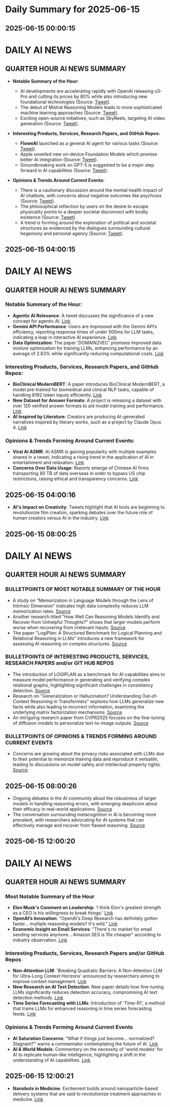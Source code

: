 # Daily Summary for 2025-06-15

## 2025-06-15 00:00:15

# DAILY AI NEWS

## QUARTER HOUR AI NEWS SUMMARY

- **Notable Summary of the Hour:**
  - AI developments are accelerating rapidly with OpenAI releasing o3-Pro and cutting its prices by 80% while also introducing new foundational technologies (Source: [Tweet](https://x.com/i/web/status/1934018069120041330)).
  - The debut of Mistral Reasoning Models leads to more sophisticated machine learning approaches (Source: [Tweet](https://x.com/i/web/status/1934018069120041330)).
  - Exciting open-source initiatives, such as SkyReels, targeting AI video generation (Source: [Tweet](https://x.com/i/web/status/1934018069120041330)).

- **Interesting Products, Services, Research Papers, and GitHub Repos:**
  - **FloweAI** launched as a general AI agent for various tasks (Source: [Tweet](https://x.com/i/web/status/1934019262055584130)).  
  - Apple unveiled new on-device Foundation Models which promise better AI integration (Source: [Tweet](https://x.com/i/web/status/1934018069120041330)).  
  - Groundbreaking work on GPT-5 is suggested to be a major step forward in AI capabilities (Source: [Tweet](https://x.com/i/web/status/1934015033526067616)).

- **Opinions & Trends Around Current Events:**
  - There is a cautionary discussion around the mental health impact of AI chatbots, with concerns about negative outcomes like psychosis (Source: [Tweet](https://x.com/i/web/status/1934028381085155513)).  
  - The philosophical reflection by users on the desire to escape physicality points to a deeper societal disconnect with bodily existence (Source: [Tweet](https://x.com/i/web/status/1934035446977134716)).  
  - A trend is forming around the exploration of political and societal structures as evidenced by the dialogues surrounding cultural hegemony and personal agency (Source: [Tweet](https://x.com/i/web/status/1934006159016669379)).

## 2025-06-15 04:00:15

# DAILY AI NEWS

## QUARTER HOUR AI NEWS SUMMARY

### Notable Summary of the Hour:
- **Agentic AI Relevance**: A tweet discusses the significance of a new concept for agentic AI. [Link](https://x.com/i/web/status/1934097909806502136)
- **Gemini API Performance**: Users are impressed with the Gemini API’s efficiency, reporting response times of under 500ms for LLM tasks, indicating a leap in interactive AI experience. [Link](https://x.com/i/web/status/1934081699752673705)
- **Data Optimization**: The paper 'DOMAIN2VEC' promises improved data mixture optimization for training LLMs, enhancing performance by an average of 2.83% while significantly reducing computational costs. [Link](https://x.com/i/web/status/1934096023368221087)

### Interesting Products, Services, Research Papers, and GitHub Repos:
- **BioClinical ModernBERT**: A paper introduces BioClinical ModernBERT, a model pre-trained for biomedical and clinical NLP tasks, capable of handling 8192 token inputs efficiently. [Link](https://x.com/i/web/status/1934080672500502794)
- **New Dataset for Answer Formats**: A project is releasing a dataset with over 120 verified answer formats to aid model training and performance. [Link](https://x.com/i/web/status/1934077319674834977)
- **AI Inspired by Literature**: Creators are producing AI-generated narratives inspired by literary works, such as a project by Claude Opus 4. [Link](https://x.com/i/web/status/1934061488437969023)

### Opinions & Trends Forming Around Current Events:
- **Viral AI ASMR**: AI ASMR is gaining popularity with multiple examples shared in a tweet, indicating a rising trend in the application of AI in entertainment and relaxation. [Link](https://x.com/i/web/status/1934075068063301780)
- **Concerns Over Data Usage**: Reports emerge of Chinese AI firms transporting 80 TB of data overseas in order to bypass US chip restrictions, raising ethical and transparency concerns. [Link](https://x.com/i/web/status/1934049421953826984)

## 2025-06-15 04:00:16

- **AI's Impact on Creativity**: Tweets highlight that AI tools are beginning to revolutionize film creation, sparking debates over the future role of human creators versus AI in the industry. [Link](https://x.com/i/web/status/1934040279213838550)

## 2025-06-15 08:00:25

# DAILY AI NEWS

## QUARTER HOUR AI NEWS SUMMARY

### BULLETPOINTS OF MOST NOTABLE SUMMARY OF THE HOUR
- A study on "Memorization in Language Models through the Lens of Intrinsic Dimension" indicates high data complexity reduces LLM memorization rates. [Source](https://x.com/i/web/status/1934157428041654497)
- Another research titled "How Well Can Reasoning Models Identify and Recover from Unhelpful Thoughts?" shows that larger models perform worse when recovering from irrelevant inputs. [Source](https://x.com/i/web/status/1934139057061462043)
- The paper "LogiPlan: A Structured Benchmark for Logical Planning and Relational Reasoning in LLMs" introduces a new framework for assessing AI reasoning on complex structures. [Source](https://x.com/i/web/status/1934127229388329078)

### BULLETPOINTS OF INTERESTING PRODUCTS, SERVICES, RESEARCH PAPERS and/or GIT HUB REPOS
- The introduction of LOGIPLAN as a benchmark for AI capabilities aims to measure model performance in generating and verifying complex relational graphs, highlighting significant challenges in consistency detection. [Source](https://x.com/i/web/status/1934127229388329078)
- Research on "Generalization or Hallucination? Understanding Out-of-Context Reasoning in Transformers" explores how LLMs generalize new facts while also leading to incorrect information, examining the underlying matrix factorization mechanisms. [Source](https://x.com/i/web/status/1934111374562697337)
- An intriguing research paper from CVPR2025 focuses on the fine-tuning of diffusion models to personalize text-to-image outputs. [Source](https://x.com/i/web/status/1934156304618324080)

### BULLETPOINTS OF OPINIONS & TRENDS FORMING AROUND CURRENT EVENTS
- Concerns are growing about the privacy risks associated with LLMs due to their potential to memorize training data and reproduce it verbatim, leading to discussions on model safety and intellectual property rights. [Source](https://x.com/i/web/status/1934157428041654497)

## 2025-06-15 08:00:26

- Ongoing debates in the AI community about the robustness of larger models in handling reasoning errors, with emerging skepticism about their efficacy in real-world applications. [Source](https://x.com/i/web/status/1934139057061462043)
- The conversation surrounding metacognition in AI is becoming more prevalent, with researchers advocating for AI systems that can effectively manage and recover from flawed reasoning. [Source](https://x.com/i/web/status/1934109347568603326)

## 2025-06-15 12:00:20

# DAILY AI NEWS

## QUARTER HOUR AI NEWS SUMMARY

### Most Notable Summary of the Hour
- **Elon Musk's Comment on Leadership**: 'I think Elon's greatest strength as a CEO is his willingness to break things.' [Link](https://x.com/i/web/status/1934212262790594668)
- **OpenAI’s Innovation**: "OpenAI's Deep Research has definitely gotten faster... multiple reasoning models? It's wild." [Link](https://x.com/i/web/status/1934208351681782012)
- **Economic Insight on Email Services**: "There's no market for email sending services anymore... Amazon SES is 10x cheaper" according to industry observation. [Link](https://x.com/i/web/status/1934205076429533417)

### Interesting Products, Services, Research Papers and/or GitHub Repos
- **Non-Attention LLM**: 'Breaking Quadratic Barriers: A Non-Attention LLM for Ultra-Long Context Horizons' announced by researchers aiming to improve context management. [Link](https://x.com/i/web/status/1934212885204652248)
- **New Research on AI Text Detection**: New paper details how fine-tuning LLMs significantly reduces detection accuracy, compromising AI text detection methods. [Link](https://x.com/i/web/status/1934188382084624795)
- **Time Series Forecasting with LLMs**: Introduction of 'Time-R1', a method that trains LLMs for enhanced reasoning in time series forecasting feeds. [Link](https://x.com/i/web/status/1934172779500142827)

### Opinions & Trends Forming Around Current Events
- **AI Saturation Concerns**: "What if things just become... normalized? Stagnant?" warns a commentator contemplating the future of AI. [Link](https://x.com/i/web/status/1934192043028353153)
- **AI & World Models**: Commentary on the necessity of 'world models' for AI to replicate human-like intelligence, highlighting a shift in the understanding of AI capabilities. [Link](https://x.com/i/web/status/1934161006441173474)

## 2025-06-15 12:00:21

- **Nanobots in Medicine**: Excitement builds around nanoparticle-based delivery systems that are said to revolutionize treatment approaches in medicine. [Link](https://x.com/i/web/status/1934203490789929337)

